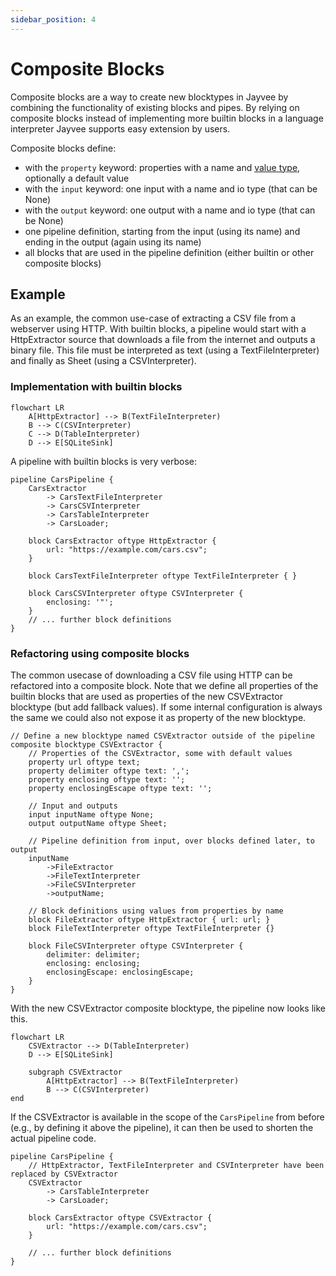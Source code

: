 ```yaml
---
sidebar_position: 4
---
```


# Composite Blocks

Composite blocks are a way to create new blocktypes in Jayvee by combining the functionality of existing blocks and pipes. By relying on composite blocks instead of implementing more builtin blocks in a language interpreter Jayvee supports easy extension by users.

Composite blocks define:
- with the `property` keyword: properties with a name and [value type](./core-concepts.md#valuetypes), optionally a default value
- with the `input` keyword: one input with a name and io type (that can be None)
- with the `output` keyword: one output with a name and io type (that can be None)
- one pipeline definition, starting from the input (using its name) and ending in the output (again using its name)
- all blocks that are used in the pipeline definition (either builtin or other composite blocks)

## Example
As an example, the common use-case of extracting a CSV file from a webserver using HTTP. With builtin blocks, a pipeline would start with a HttpExtractor source that downloads a file from the internet and outputs a binary file. This file must be interpreted as text (using a TextFileInterpreter) and finally as Sheet (using a CSVInterpreter). 

### Implementation with builtin blocks
```mermaid
flowchart LR
    A[HttpExtractor] --> B(TextFileInterpreter)
    B --> C(CSVInterpreter)
    C --> D(TableInterpreter)
    D --> E[SQLiteSink]
```

A pipeline with builtin blocks is very verbose:

```jayvee
pipeline CarsPipeline {
	CarsExtractor
        -> CarsTextFileInterpreter
	    -> CarsCSVInterpreter 
	   	-> CarsTableInterpreter
		-> CarsLoader;

	block CarsExtractor oftype HttpExtractor {
		url: "https://example.com/cars.csv";
	}

	block CarsTextFileInterpreter oftype TextFileInterpreter { }

	block CarsCSVInterpreter oftype CSVInterpreter {
		enclosing: '"';
	}
    // ... further block definitions
}
```

### Refactoring using composite blocks

The common usecase of downloading a CSV file using HTTP can be refactored into a composite block. Note that we define all properties of the builtin blocks that are used as properties of the new CSVExtractor blocktype (but add fallback values). If some internal configuration is always the same we could also not expose it as property of the new blocktype.

```jayvee
// Define a new blocktype named CSVExtractor outside of the pipeline
composite blocktype CSVExtractor {
    // Properties of the CSVExtractor, some with default values
    property url oftype text;
    property delimiter oftype text: ',';
    property enclosing oftype text: '';
    property enclosingEscape oftype text: '';

    // Input and outputs
    input inputName oftype None;
    output outputName oftype Sheet;

    // Pipeline definition from input, over blocks defined later, to output
    inputName
        ->FileExtractor
        ->FileTextInterpreter
        ->FileCSVInterpreter
        ->outputName;

    // Block definitions using values from properties by name
    block FileExtractor oftype HttpExtractor { url: url; }
    block FileTextInterpreter oftype TextFileInterpreter {}

	block FileCSVInterpreter oftype CSVInterpreter {
		delimiter: delimiter;
		enclosing: enclosing;
		enclosingEscape: enclosingEscape;
	}
}
```

With the new CSVExtractor composite blocktype, the pipeline now looks like this.

```mermaid
flowchart LR
    CSVExtractor --> D(TableInterpreter)
    D --> E[SQLiteSink]

    subgraph CSVExtractor
        A[HttpExtractor] --> B(TextFileInterpreter)
        B --> C(CSVInterpreter)
end
```

If the CSVExtractor is available in the scope of the `CarsPipeline` from before (e.g., by defining it above the pipeline), it can then be used to shorten the actual pipeline code.

```jayvee
pipeline CarsPipeline {
    // HttpExtractor, TextFileInterpreter and CSVInterpreter have been replaced by CSVExtractor
    CSVExtractor
        -> CarsTableInterpreter
        -> CarsLoader;

    block CarsExtractor oftype CSVExtractor {
        url: "https://example.com/cars.csv";
    }

    // ... further block definitions
}
```